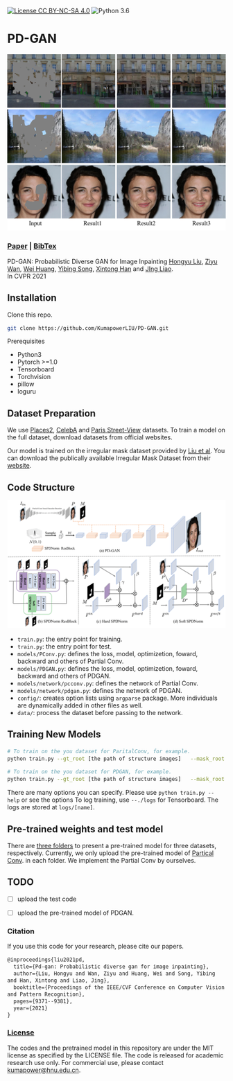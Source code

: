 [![License CC BY-NC-SA 4.0](https://img.shields.io/badge/license-CC4.0-blue.svg)](./LICENSE.md)
![Python 3.6](https://img.shields.io/badge/python-3.6-green.svg)
<span id="jump1"></span>
# PD-GAN
![PDGAN Show](./show.png)

###  [Paper](https://openaccess.thecvf.com/content/CVPR2021/papers/Liu_PD-GAN_Probabilistic_Diverse_GAN_for_Image_Inpainting_CVPR_2021_paper.pdf) | [BibTex](#jump2)

PD-GAN: Probabilistic Diverse GAN for Image Inpainting
[Hongyu Liu](#jump1),  [Ziyu Wan](https://scholar.google.com/citations?user=RfIHcSoAAAAJ&hl=en), [Wei Huang](#jump1), [Yibing Song](https://ybsong00.github.io/), [Xintong Han](https://xthan.github.io/) and [JIng Liao](https://liaojing.github.io/html/).<br>
In CVPR 2021


## Installation

Clone this repo.
```bash
git clone https://github.com/KumapowerLIU/PD-GAN.git
```

Prerequisites
* Python3
* Pytorch >=1.0
* Tensorboard
* Torchvision
* pillow
* loguru


## Dataset Preparation

We use [Places2](http://places2.csail.mit.edu/), [CelebA](http://mmlab.ie.cuhk.edu.hk/projects/CelebA.html) and [Paris Street-View](https://github.com/pathak22/context-encoder) datasets. To train a model on the full dataset, download datasets from official websites.

Our model is trained on the irregular mask dataset provided by [Liu et al](https://arxiv.org/abs/1804.07723). You can download the publically available Irregular Mask Dataset from their [website](http://masc.cs.gmu.edu/wiki/partialconv).



## Code Structure
![PDGAN Show](./pipeline.png)
- `train.py`: the entry point for training.
- `train.py`: the entry point for test.
- `models/PConv.py`: defines the loss, model, optimizetion, foward, backward and others of Partial Conv.
- `models/PDGAN.py`: defines the loss, model, optimizetion, foward, backward and others of PDGAN.
- `models/network/pcconv.py`: defines the network of Partial Conv.
- `models/network/pdgan.py`: defines the network of PDGAN.
- `config/`: creates option lists using `argparse` package. More individuals are dynamically added in other files as well.
- `data/`: process the dataset before passing to the network.


## Training New Models
```bash
# To train on the you dataset for ParitalConv, for example.
python train.py --gt_root [the path of structure images]   --mask_root [the path of mask images] --model PConv
```

```bash
# To train on the you dataset for PDGAN, for example.
python train.py --gt_root [the path of structure images]   --mask_root [the path of mask images] --model PDGAN --pre_ckpt_PConv_EN_dir [the path of pre-trained PartialConv encoder] --pre_ckpt_PConv_DE_dir [the path of pre-trained PartialConv decoder]
```

There are many options you can specify. Please use `python train.py --help` or see the options
To log training, use `--./logs` for Tensorboard. The logs are stored at `logs/[name]`.



## Pre-trained weights and test model
There are [three folders](https://drive.google.com/drive/folders/1o9reT5_lFzGKBsrLlvck545nNInIAlPe?usp=sharing) to present a pre-trained model for three datasets, respectively. Currently, we only upload the pre-trained model of [Partical Conv](https://openaccess.thecvf.com/content_ECCV_2018/papers/Guilin_Liu_Image_Inpainting_for_ECCV_2018_paper.pdf). in each folder.
We implement the Partial Conv by ourselves.
## TODO
- [ ] upload the test code
- [ ] upload the pre-trained model of PDGAN.


<span id="jump2"></span>
### Citation
If you use this code for your research, please cite our papers.
```
@inproceedings{liu2021pd,
  title={Pd-gan: Probabilistic diverse gan for image inpainting},
  author={Liu, Hongyu and Wan, Ziyu and Huang, Wei and Song, Yibing and Han, Xintong and Liao, Jing},
  booktitle={Proceedings of the IEEE/CVF Conference on Computer Vision and Pattern Recognition},
  pages={9371--9381},
  year={2021}
}
```

### [License](./LICENSE.md)

The codes and the pretrained model in this repository are under the MIT license as specified by the LICENSE file.
The code is released for academic research use only. For commercial use, please contact [kumapower@hnu.edu.cn](#jump1).
